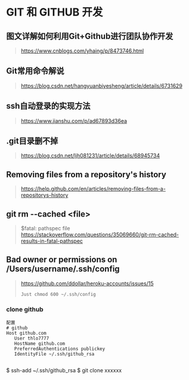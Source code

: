 # GIT 和 GITHUB 开发

## 图文详解如何利用Git+Github进行团队协作开发
><https://www.cnblogs.com/yhaing/p/8473746.html>

## Git常用命令解说
><https://blog.csdn.net/hangyuanbiyesheng/article/details/6731629>

## ssh自动登录的实现方法
><https://www.jianshu.com/p/ad67893d36ea>

## .git目录删不掉
><https://blog.csdn.net/ljh081231/article/details/68945734>

## Removing files from a repository's history
><https://help.github.com/en/articles/removing-files-from-a-repositorys-history>

##  git rm --cached \<file>
> \$fatal: pathspec file    
><https://stackoverflow.com/questions/35069660/git-rm-cached-results-in-fatal-pathspec>

## Bad owner or permissions on /Users/username/.ssh/config
><https://github.com/ddollar/heroku-accounts/issues/15>
> ```
>Just chmod 600 ~/.ssh/config
>```

### clone github

```text
配置
# github
Host github.com
   User thlo7777
   HostName github.com
   PreferredAuthentications publickey
   IdentityFile ~/.ssh/github_rsa


```
$ ssh-add ~/.ssh/github_rsa
$ git clone xxxxxx

```

